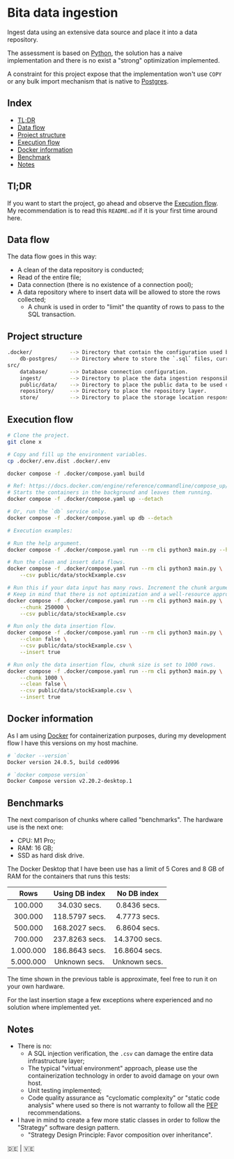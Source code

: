 # Bita data ingestion

Ingest data using an extensive data source and place it into a data repository.

The assessment is based on [Python](https://www.python.org), the solution has a naive
implementation and there is no exist a "strong" optimization implemented.

A constraint for this project expose that the implementation won't use `COPY` or any bulk import
mechanism that is native to [Postgres](https://www.postgresql.org).

## Index

- [TL;DR](#tldr)
- [Data flow](#flow)
- [Project structure](#project-structure)
- [Execution flow](#execution-flow)
- [Docker information](#docker-information)
- [Benchmark](#benchmark)
- [Notes](#notes)


## Tl;DR

If you want to start the project, go ahead and observe the [Execution flow](#execution-flow). My
recommendation is to read this `README.md` if it is your first time around here.

## Data flow

The data flow goes in this way:

- A clean of the data repository is conducted;
- Read of the entire file;
- Data connection (there is no existence of a connection pool);
- A data repository where to insert data will be allowed to store the rows collected;
    - A chunk is used in order to "limit" the quantity of rows to pass to the SQL transaction.

## Project structure

```bash
.docker/            --> Directory that contain the configuration used by "Docker".
    db-postgres/    --> Directory where to store the `.sql` files, currently a DML was created.
src/
    database/       --> Database connection configuration.
    ingest/         --> Directory to place the data ingestion responsibility.
    public/data/    --> Directory to place the public data to be used during the data ingestion.
    repository/     --> Directory to place the repository layer.
    store/          --> Directory to place the storage location responsibility.
```

## Execution flow

```bash
# Clone the project.
git clone x

# Copy and fill up the environment variables.
cp .docker/.env.dist .docker/.env

docker compose -f .docker/compose.yaml build

# Ref: https://docs.docker.com/engine/reference/commandline/compose_up/.
# Starts the containers in the background and leaves them running.
docker compose -f .docker/compose.yaml up --detach

# Or, run the `db` service only.
docker compose -f .docker/compose.yaml up db --detach

# Execution examples:

# Run the help argument.
docker compose -f .docker/compose.yaml run --rm cli python3 main.py --help

# Run the clean and insert data flows.
docker compose -f .docker/compose.yaml run --rm cli python3 main.py \
    --csv public/data/stockExample.csv

# Run this if your data input has many rows. Increment the chunk argument as you want.
# Keep in mind that there is not optimization and a well-resource approach is no implemented (yet).
docker compose -f .docker/compose.yaml run --rm cli python3 main.py \
    --chunk 250000 \
    --csv public/data/stockExample.csv

# Run only the data insertion flow.
docker compose -f .docker/compose.yaml run --rm cli python3 main.py \
    --clean false \
    --csv public/data/stockExample.csv \
    --insert true

# Run only the data insertion flow, chunk size is set to 1000 rows.
docker compose -f .docker/compose.yaml run --rm cli python3 main.py \
    --chunk 1000 \
    --clean false \
    --csv public/data/stockExample.csv \
    --insert true
```

## Docker information

As I am using [Docker](https://www.docker.com) for containerization purposes, during my development
flow I have this versions on my host machine.

```bash
# `docker --version`
Docker version 24.0.5, build ced0996

# `docker compose version`
Docker Compose version v2.20.2-desktop.1
```

## Benchmarks

The next comparison of chunks where called "benchmarks". The hardware use is the next one:

- CPU: M1 Pro;
- RAM: 16 GB;
- SSD as hard disk drive.

The Docker Desktop that I have been use has a limit of 5 Cores and 8 GB of RAM for the containers
that runs this tests:

| Rows      | Using DB index    | No DB index   |
|:---------:|:-----------------:|:-------------:|
| 100.000   |  34.030 secs.     | 0.8436 secs.  |
| 300.000   |  118.5797 secs.   | 4.7773 secs.  |
| 500.000   |  168.2027 secs.   | 6.8604 secs.  |
| 700.000   |  237.8263 secs.   | 14.3700 secs. |
| 1.000.000 |  186.8643 secs.   | 16.8604 secs. |
| 5.000.000 |  Unknown secs.    | Unknown secs. |

The time shown in the previous table is approximate, feel free to run it on your own hardware.

For the last insertion stage a few exceptions where experienced and no solution where implemented yet.

## Notes

- There is no:
    - A SQL injection verification, the `.csv` can damage the entire data infrastructure layer;
    - The typical "virtual environment" approach, please use the containerization technology in 
        order to avoid damage on your own host.
    - Unit testing implemented;
    - Code quality assurance as "cyclomatic complexity" or "static code analysis" where used
        so there is not warranty to follow all the [PEP](https://peps.python.org/pep-0000/)
        recommendations.
- I have in mind to create a few more static classes in order to follow the "Strategy" software
design pattern.
    - "Strategy Design Principle: Favor composition over inheritance".

🇩🇪 | 🇻🇪
